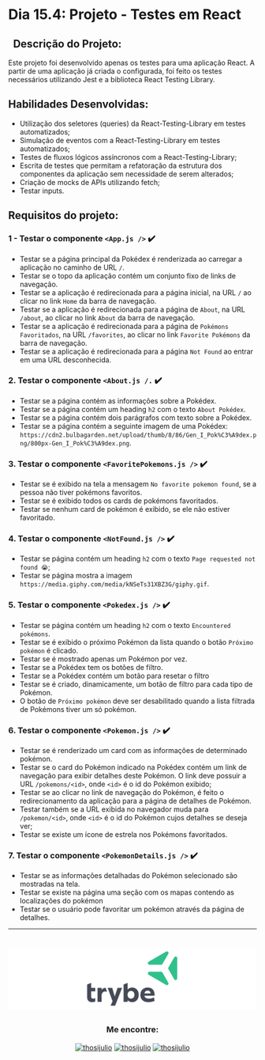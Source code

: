 # Dia 15.4: Projeto - Testes em React

## &nbsp; Descrição do Projeto:
Este projeto foi desenvolvido apenas os testes para uma aplicação React. A partir de uma aplicação já criada o configurada, foi feito os testes necessários utilizando Jest e a biblioteca React Testing Library.

## Habilidades Desenvolvidas:
 - Utilização dos seletores (queries) da React-Testing-Library em testes automatizados;
 - Simulação de eventos com a React-Testing-Library em testes automatizados;
 - Testes de fluxos lógicos assíncronos com a React-Testing-Library;
 - Escrita de testes que permitam a refatoração da estrutura dos componentes da aplicação sem necessidade de serem alterados;
 - Criação de mocks de APIs utilizando fetch;
 - Testar inputs.

## Requisitos do projeto:

### 1 - Testar o componente `<App.js />` ✔️

  - Testar se a página principal da Pokédex é renderizada ao carregar a aplicação no caminho de URL `/`.
  - Testar se o topo da aplicação contém um conjunto fixo de links de navegação.
  - Testar se a aplicação é redirecionada para a página inicial, na URL `/` ao clicar no link `Home` da barra de navegação. 
  - Testar se a aplicação é redirecionada para a página de `About`, na URL `/about`, ao clicar no link `About` da barra de navegação. 
  - Testar se a aplicação é redirecionada para a página de `Pokémons Favoritados`, na URL `/favorites`, ao clicar no link `Favorite Pokémons` da barra de navegação.
  - Testar se a aplicação é redirecionada para a página `Not Found` ao entrar em uma URL desconhecida.
 
### 2. Testar o componente `<About.js /.` ✔️

  - Testar se a página contém as informações sobre a Pokédex.
  - Testar se a página contém um heading `h2` com o texto `About Pokédex`.
  - Testar se a página contém dois parágrafos com texto sobre a Pokédex.
  - Testar se a página contém a seguinte imagem de uma Pokédex: `https://cdn2.bulbagarden.net/upload/thumb/8/86/Gen_I_Pok%C3%A9dex.png/800px-Gen_I_Pok%C3%A9dex.png`.
 
### 3. Testar o componente `<FavoritePokemons.js />` ✔️

  - Testar se é exibido na tela a mensagem `No favorite pokemon found`, se a pessoa não tiver pokémons favoritos.
  - Testar se é exibido todos os cards de pokémons favoritados.
  - Testar se nenhum card de pokémon é exibido, se ele não estiver favoritado.
 
### 4. Testar o componente `<NotFound.js />` ✔️

  - Testar se página contém um heading `h2` com o texto `Page requested not found 😭`;
  - Testar se página mostra a imagem `https://media.giphy.com/media/kNSeTs31XBZ3G/giphy.gif`.

### 5. Testar o componente `<Pokedex.js />` ✔️

  - Testar se página contém um heading `h2` com o texto `Encountered pokémons`.
  - Testar se é exibido o próximo Pokémon da lista quando o botão `Próximo pokémon` é clicado.
  - Testar se é mostrado apenas um Pokémon por vez.
  - Testar se a Pokédex tem os botões de filtro.
  - Testar se a Pokédex contém um botão para resetar o filtro
  - Testar se é criado, dinamicamente, um botão de filtro para cada tipo de Pokémon.
  - O botão de `Próximo pokémon` deve ser desabilitado quando a lista filtrada de Pokémons tiver um só pokémon.

### 6. Testar o componente `<Pokemon.js />` ✔️

  - Testar se é renderizado um card com as informações de determinado pokémon.
  - Testar se o card do Pokémon indicado na Pokédex contém um link de navegação para exibir detalhes deste Pokémon. O link deve possuir a URL `/pokemons/<id>`, onde `<id>` é o id do Pokémon exibido;
  - Testar se ao clicar no link de navegação do Pokémon, é feito o redirecionamento da aplicação para a página de detalhes de Pokémon. 
  - Testar também se a URL exibida no navegador muda para `/pokemon/<id>`, onde `<id>` é o id do Pokémon cujos detalhes se deseja ver;
  - Testar se existe um ícone de estrela nos Pokémons favoritados.

### 7. Testar o componente `<PokemonDetails.js />` ✔️

  - Testar se as informações detalhadas do Pokémon selecionado são mostradas na tela.
  - Testar se existe na página uma seção com os mapas contendo as localizações do pokémon
  - Testar se o usuário pode favoritar um pokémon através da página de detalhes.

---

 <h1 align="center">
    <img alt="Trybe" src="https://github.com/thosijulio/trybe-projects/blob/main/trybe-logo.png"/>
</h1>
<h3 align=center>Me encontre:</h3>
<p align=center>
<a href="https://www.linkedin.com/in/thosijulio/" target="blank"><img align="center" src="https://cdn.jsdelivr.net/npm/simple-icons@3.0.1/icons/linkedin.svg" alt="thosijulio" height="20" width="20" /></a>
<a href="https://www.github.com/thosijulio/" target="blank"><img align="center" src="https://cdn.jsdelivr.net/npm/simple-icons@3.0.1/icons/github.svg" alt="thosijulio" height="20" width="20" /></a>
<a href="https://www.instagram.com/thosijulio" target="blank"><img align="center" src="https://cdn.jsdelivr.net/npm/simple-icons@3.0.1/icons/instagram.svg" alt="thosijulio" height="20" width="20" /></a>
</p>
